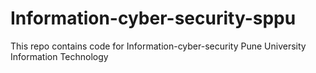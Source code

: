 # Information-cyber-security-sppu

This repo contains code for Information-cyber-security Pune University Information Technology
